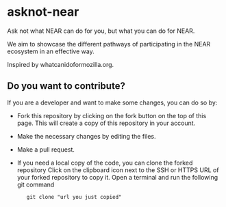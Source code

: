 # asknot-near

Ask not what NEAR can do for you, but what you can do for NEAR.

We aim to showcase the different pathways of participating in the NEAR ecosystem in an effective way.

Inspired by whatcanidoformozilla.org.

## Do you want to contribute?

If you are a developer and want to make some changes, you can do so by:

- Fork this repository by clicking on the fork button on the top of this page. This will create a copy of this repository in your account.
- Make the necessary changes by editing the files.
- Make a pull request.

- If  you need a local copy of the code, you can clone the forked repository
Click on the clipboard icon next to the SSH or HTTPS URL of your forked repository to copy it.
Open a terminal and run the following git command

         git clone "url you just copied"

